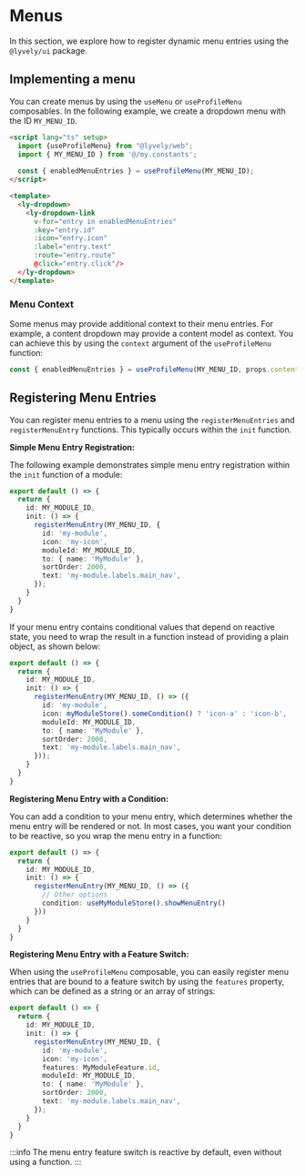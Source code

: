 # Menus

In this section, we explore how to register dynamic menu entries using the `@lyvely/ui` package.

## Implementing a menu

You can create menus by using the `useMenu` or `useProfileMenu` composables. In the following example, we create
a dropdown menu with the ID `MY_MENU_ID`.

```html title=packages/web/src/components/menus/MyMenu.vue
<script lang="ts" setup>
  import {useProfileMenu} from "@lyvely/web";
  import { MY_MENU_ID } from '@/my.constants';
  
  const { enabledMenuEntries } = useProfileMenu(MY_MENU_ID);
</script>

<template>
  <ly-dropdown>
    <ly-dropdown-link
      v-for="entry in enabledMenuEntries"
      :key="entry.id"
      :icon="entry.icon"
      :label="entry.text" 
      :route="entry.route"
      @click="entry.click"/>
  </ly-dropdown>
</template>
```

### Menu Context

Some menus may provide additional context to their menu entries. For example, a content dropdown may provide a content
model as context. You can achieve this by using the `context` argument of the `useProfileMenu` function:

```typescript
const { enabledMenuEntries } = useProfileMenu(MY_MENU_ID, props.content);
```

## Registering Menu Entries

You can register menu entries to a menu using the `registerMenuEntries` and `registerMenuEntry` functions. This typically
occurs within the `init` function.

**Simple Menu Entry Registration:**

The following example demonstrates simple menu entry registration within the `init` function of a module:

```typescript
export default () => {
  return {
    id: MY_MODULE_ID,
    init: () => {
      registerMenuEntry(MY_MENU_ID, {
        id: 'my-module',
        icon: 'my-icon',
        moduleId: MY_MODULE_ID,
        to: { name: 'MyModule' },
        sortOrder: 2000,
        text: 'my-module.labels.main_nav',
      });
    }
  }
}
```

If your menu entry contains conditional values that depend on reactive state, you need to wrap the result in a function
instead of providing a plain object, as shown below:

```typescript
export default () => {
  return {
    id: MY_MODULE_ID,
    init: () => {
      registerMenuEntry(MY_MENU_ID, () => ({
        id: 'my-module',
        icon: myModuleStore().someCondition() ? 'icon-a' : 'icon-b',
        moduleId: MY_MODULE_ID,
        to: { name: 'MyModule' },
        sortOrder: 2000,
        text: 'my-module.labels.main_nav',
      }));
    }
  }
}
```

**Registering Menu Entry with a Condition:**

You can add a condition to your menu entry, which determines whether the menu entry will be rendered or not. In most cases, you want
your condition to be reactive, so you wrap the menu entry in a function:

```typescript
export default () => {
  return {
    id: MY_MODULE_ID,
    init: () => {
      registerMenuEntry(MY_MENU_ID, () => ({
        // Other options
        condition: useMyModuleStore().showMenuEntry()
      }))
    }
  }
}
```

**Registering Menu Entry with a Feature Switch:**

When using the `useProfileMenu` composable, you can easily register menu entries that are bound to a feature switch by
using the `features` property, which can be defined as a string or an array of strings:

```typescript
export default () => {
  return {
    id: MY_MODULE_ID,
    init: () => {
      registerMenuEntry(MY_MENU_ID, {
        id: 'my-module',
        icon: 'my-icon',
        features: MyModuleFeature.id,
        moduleId: MY_MODULE_ID,
        to: { name: 'MyModule' },
        sortOrder: 2000,
        text: 'my-module.labels.main_nav',
      });
    }
  }
}
```

:::info
The menu entry feature switch is reactive by default, even without using a function.
:::

